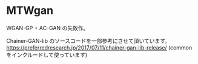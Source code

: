 # MTWgan
WGAN-GP + AC-GAN の失敗作。

Chainer-GAN-lib のソースコードを一部参考にさせて頂いています。
https://preferredresearch.jp/2017/07/11/chainer-gan-lib-release/
(common をインクルードして使っています)
